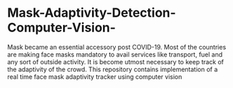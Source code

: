 # Mask-Adaptivity-Detection-Computer-Vision-
Mask became an essential accessory post COVID-19. Most of  the countries are making face masks mandatory to avail services like transport, fuel and any sort of outside activity. It is become utmost necessary to keep track of the adaptivity of the crowd. This repository contains implementation of a real time face mask adaptivity tracker using computer vision
